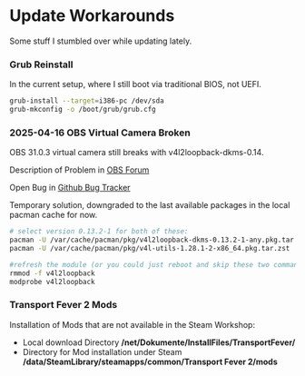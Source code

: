 # Update Workarounds
Some stuff I stumbled over while updating lately.

### Grub Reinstall
In the current setup, where I still boot via traditional BIOS, not UEFI.
```bash
grub-install --target=i386-pc /dev/sda
grub-mkconfig -o /boot/grub/grub.cfg
```

### 2025-04-16 OBS Virtual Camera Broken
OBS 31.0.3 virtual camera still breaks with v4l2loopback-dkms-0.14.

Description of Problem in [OBS Forum](https://obsproject.com/forum/threads/obs-virtual-camera-failed-to-start-streaming-on-dev-video2-invalid-argument.184717/)

Open Bug in [Github Bug Tracker](https://github.com/ublue-os/akmods/issues/328)

Temporary solution, downgraded to the last available packages in the local pacman cache for now.

```bash
# select version 0.13.2-1 for both of these:
pacman -U /var/cache/pacman/pkg/v4l2loopback-dkms-0.13.2-1-any.pkg.tar.zst
pacman -U /var/cache/pacman/pkg/v4l-utils-1.28.1-2-x86_64.pkg.tar.zst

#refresh the module (or you could just reboot and skip these two commands)
rmmod -f v4l2loopback
modprobe v4l2loopback
```

### Transport Fever 2 Mods
Installation of Mods that are not available in the Steam Workshop:

* Local download Directory **/net/Dokumente/InstallFiles/TransportFever/**
* Directory for Mod installation under Steam **/data/SteamLibrary/steamapps/common/Transport Fever 2/mods**


